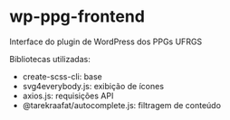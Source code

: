 # wp-ppg-frontend
Interface do plugin de WordPress dos PPGs UFRGS

Bibliotecas utilizadas:

* create-scss-cli: base
* svg4everybody.js: exibição de ícones
* axios.js: requisições API
* @tarekraafat/autocomplete.js: filtragem de conteúdo
